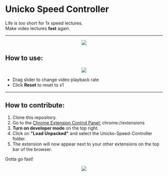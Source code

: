 # Unicko Speed Controller
Life is too short for 1x speed lectures.\
Make video lectures **fast** again.
_____________
<p align="center">
<img src="https://i.imgur.com/2wSAtLK.jpg">
 </p>

## How to use:
<p align="center">
<img src="https://i.imgur.com/jAgifpz.png">
 </p>

* Drag slider to change video playback rate
* Click **Reset** to reset to x1
  
_______________
## How to contribute:
1. Clone this repository.
2. Go to the [Chrome Extension Control Panel:](chrome://extensions) chrome://extensions
3. **Turn on developer mode** on the top right.
4. Click on **"Load Unpacked"** and select the Unicko-Speed-Controller folder.
5. The extension will now appear next to your other extensions on the top bar of the browser.


Gotta go fast!

<p align="center">
<img src="https://i.imgur.com/GQCu9nR.jpg">
 </p>
